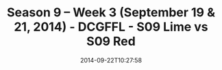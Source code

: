 ---
title: Season 9 – Week 3 (September 19 & 21, 2014) - DCGFFL - S09 Lime vs S09 Red
teams-score:
- team: _teams/s09-lime.md
  score:
- team: _teams/s09-red.md
  score: 20
mvp: 'Lime: Justin Parker / Red: Matt Murtaugh'
game-ball: N/A
season: 9
week: 3
date: '2014-09-22T10:27:58'
pageid: 1825-4460-vs-4467
---
